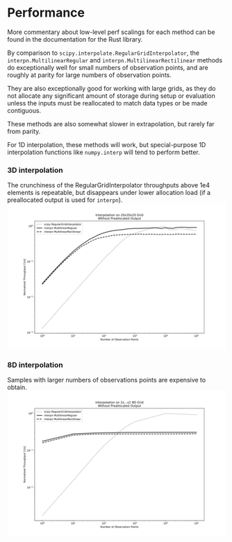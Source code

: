 # Performance

More commentary about low-level perf scalings for each method
can be found in the documentation for the Rust library.

By comparison to `scipy.interpolate.RegularGridInterpolator`,
the `interpn.MultilinearRegular` and `interpn.MultilinearRectilinear`
methods do exceptionally well for small numbers of observation points,
and are roughly at parity for large numbers of observation points. 

They are also exceptionally good for working with large grids,
as they do not allocate any significant amount of storage during
setup or evaluation unless the inputs must be reallocated to match data types or be made contiguous.

These methods are also somewhat slower in extrapolation, but rarely
far from parity.

For 1D interpolation, these methods will work, but special-purpose
1D interpolation functions like `numpy.interp` will tend to perform
better.

### 3D interpolation
The crunchiness of the RegularGridInterpolator throughputs above 1e4 elements is repeatable, but disappears under lower allocation load (if a preallocated output is used for `interpn`).
![3D](./3d_no_prealloc.svg)

### 8D interpolation
Samples with larger numbers of observations points are expensive to obtain.
![8D](./8d_no_prealloc.svg)
